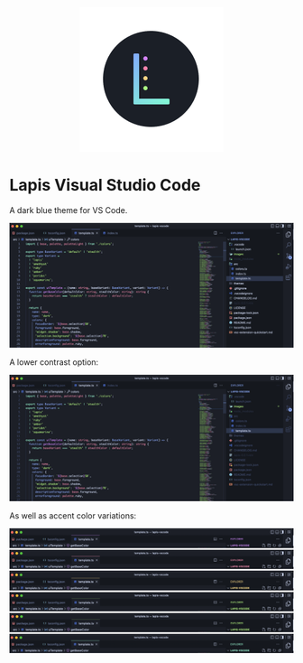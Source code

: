 <p align="center"><img src="images/logo.png" /></p>

# Lapis Visual Studio Code

A dark blue theme for VS Code.

![Screenshot](images/lapis-demo.png)

A lower contrast option:

![Screenshot](images/lapis-stealth-demo.png)

As well as accent color variations:

![Screenshot](images/lapis-amethyst-demo.png)
![Screenshot](images/lapis-ruby-demo.png)
![Screenshot](images/lapis-amber-demo.png)
![Screenshot](images/lapis-peridot-demo.png)
![Screenshot](images/lapis-peridot-demo.png)
![Screenshot](images/lapis-aquamarine-demo.png)
